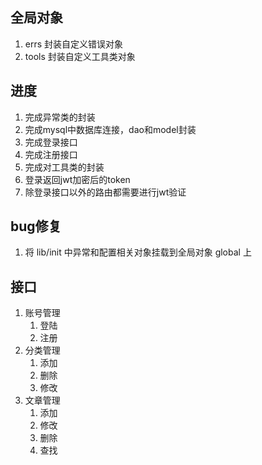## 全局对象
1. errs 封装自定义错误对象
2. tools 封装自定义工具类对象

## 进度
1. 完成异常类的封装
2. 完成mysql中数据库连接，dao和model封装
3. 完成登录接口
4. 完成注册接口
5. 完成对工具类的封装
6. 登录返回jwt加密后的token
7. 除登录接口以外的路由都需要进行jwt验证


## bug修复
1. 将 lib/init 中异常和配置相关对象挂载到全局对象 global 上


## 接口
1. 账号管理
    1. 登陆
    2. 注册
2. 分类管理
    1. 添加
    2. 删除
    3. 修改 
3. 文章管理
    1. 添加
    2. 修改
    3. 删除
    4. 查找